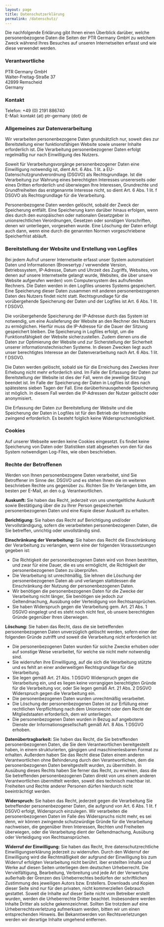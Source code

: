 ```yaml
---
layout: page
title: Datenschutzerklärung
permalink: /datenschutz/
---
```

Die nachfolgende Erklärung gibt Ihnen einen Überblick darüber, welche
personenbezogene Daten die Seiten der PTR Germany GmbH zu welchem
Zweck während Ihres Besuches auf unseren Internetseiten erfasst und wie diese
verwendet werden.

### Verantwortliche
PTR Germany GmbH  
Walter-Freitag-Straße 37  
42899 Remscheid  
Germany

### Kontakt
Telefon: +49 (0) 2191 886740  
E-Mail: kontakt (at) ptr-germany (dot) de

### Allgemeines zur Datenverarbeitung
Wir verarbeiten personenbezogene Daten grundsätzlich nur, soweit dies zur
Bereitstellung einer funktionsfähigen Website sowie unserer Inhalte erforderlich
ist. Die Verarbeitung personenbezogener Daten erfolgt regelmäßig nur nach
Einwilligung des Nutzers.

Soweit für Verarbeitungsvorgänge personenbezogener Daten eine Einwilligung
notwendig ist, dient Art. 6 Abs. 1 lit. a EU-Datenschutzgrundverordnung (DSGVO)
als Rechtsgrundlage. Ist die Verarbeitung zur Wahrung eines berechtigten
Interesses unsererseits oder eines Dritten erforderlich und überwiegen Ihre
Interessen, Grundrechte und Grundfreiheiten das erstgenannte Interesse nicht, so
dient Art. 6 Abs. 1 lit. f DSGVO als Rechtsgrundlage für die Verarbeitung.

Personenbezogene Daten werden gelöscht, sobald der Zweck der Speicherung
entfällt. Eine Speicherung kann darüber hinaus erfolgen, wenn dies durch den
europäischen oder nationalen Gesetzgeber in unionsrechtlichen Verordnungen,
Gesetzen oder sonstigen Vorschriften, denen wir unterliegen, vorgesehen wurde.
Eine Löschung der Daten erfolgt auch dann, wenn eine durch die genannten Normen
vorgeschriebene Speicherfrist abläuft.

### Bereitstellung der Website und Erstellung von Logfiles
Bei jedem Aufruf unserer Internetseite erfasst unser System automatisiert Daten
und Informationen (Browsertyp / verwendete Version, Betriebssystem, IP-Adresse,
Datum und Uhrzeit des Zugriffs, Websites, von denen auf unsere Internetseite
gelangt wurde, Websites, die über unsere Website aufgerufen werden) vom
Computersystem des aufrufenden Rechners. Die Daten werden in den Logfiles
unseres Systems gespeichert. Eine Speicherung dieser Daten zusammen mit anderen
personenbezogenen Daten des Nutzers findet nicht statt. Rechtsgrundlage für die
vorübergehende Speicherung der Daten und der Logfiles ist Art. 6 Abs. 1 lit. f
DSGVO.

Die vorübergehende Speicherung der IP-Adresse durch das System ist notwendig, um
eine Auslieferung der Website an den Rechner des Nutzers zu ermöglichen. Hierfür
muss die IP-Adresse für die Dauer der Sitzung gespeichert bleiben. Die
Speicherung in Logfiles erfolgt, um die Funktionsfähigkeit der Website
sicherzustellen. Zudem dienen uns die Daten zur Optimierung der Website und zur
Sicherstellung der Sicherheit unserer informationstechnischen Systeme. In diesen
Zwecken liegt auch unser berechtigtes Interesse an der Datenverarbeitung nach
Art. 6 Abs. 1 lit. f DSGVO.

Die Daten werden gelöscht, sobald sie für die Erreichung des Zweckes ihrer
Erhebung nicht mehr erforderlich sind. Im Falle der Erfassung der Daten zur
Bereitstellung der Website ist dies der Fall, wenn die jeweilige Sitzung beendet
ist. Im Falle der Speicherung der Daten in Logfiles ist dies nach spätestens
sieben Tagen der Fall. Eine darüberhinausgehende Speicherung ist möglich. In
diesem Fall werden die IP-Adressen der Nutzer gelöscht oder anonymisiert.

Die Erfassung der Daten zur Bereitstellung der Website und die Speicherung der
Daten in Logfiles ist für den Betrieb der Internetseite zwingend erforderlich.
Es besteht folglich keine Widerspruchsmöglichkeit.

### Cookies
Auf unserer Webseite werden keine Cookies eingesetzt. Es findet keine
Speicherung von Daten oder Statistiken statt abgesehen von den für das System
notwendigen Log-Files, wie oben beschrieben.

### Rechte der Betroffenen
Werden von Ihnen personenbezogene Daten verarbeitet, sind Sie Betroffener im Sinne der. DSGVO und es stehen Ihnen die im weiteren beschrieben Rechte uns gegenüber zu. Richten Sie Ihr Verlangen bitte, am besten per E-Mail, an den o.g. Verantwortlichen.

**Auskunft:** Sie haben das Recht, jederzeit von uns unentgeltliche Auskunft sowie Bestätigung über die zu Ihrer Person gespeicherten personenbezogenen Daten und eine Kopie dieser Auskunft zu erhalten.

**Berichtigung:** Sie haben das Recht auf Berichtigung und/oder Vervollständigung, sofern die verarbeiteten personenbezogenen Daten, die Sie betreffen, unrichtig oder unvollständig sind.

**Einschränkung der Verarbeitung:** Sie haben das Recht die Einschränkung der Verarbeitung zu verlangen, wenn eine der folgenden Voraussetzungen gegeben ist:

* Die Richtigkeit der personenbezogenen Daten wird von Ihnen bestritten, und zwar für eine Dauer, die es uns ermöglicht, die Richtigkeit der personenbezogenen Daten zu überprüfen. 
* Die Verarbeitung ist unrechtmäßig, Sie lehnen die Löschung der personenbezogenen Daten ab und verlangen stattdessen die Einschränkung der Nutzung der personenbezogenen Daten. 
* Wir benötigen die personenbezogenen Daten für die Zwecke der Verarbeitung nicht länger, Sie benötigen sie jedoch zur Geltendmachung, Ausübung oder Verteidigung von Rechtsansprüchen. 
* Sie haben Widerspruch gegen die Verarbeitung gem. Art. 21 Abs. 1 DSGVO eingelegt und es steht noch nicht fest, ob unsere berechtigten Gründe gegenüber Ihren überwiegen. 

**Löschung:** Sie haben das Recht, dass die sie betreffenden personenbezogenen Daten unverzüglich gelöscht werden, sofern einer der folgenden Gründe zutrifft und soweit die Verarbeitung nicht erforderlich ist:

* Die personenbezogenen Daten wurden für solche Zwecke erhoben oder auf sonstige Weise verarbeitet, für welche sie nicht mehr notwendig sind. 
* Sie widerrufen ihre Einwilligung, auf die sich die Verarbeitung stützte und es fehlt an einer anderweitigen Rechtsgrundlage für die Verarbeitung. 
* Sie legen gemäß Art. 21 Abs. 1 DSGVO Widerspruch gegen die Verarbeitung ein, und es liegen keine vorrangigen berechtigten Gründe für die Verarbeitung vor, oder Sie legen gemäß Art. 21 Abs. 2 DSGVO Widerspruch gegen die Verarbeitung ein. 
* Die personenbezogenen Daten wurden unrechtmäßig verarbeitet. 
* Die Löschung der personenbezogenen Daten ist zur Erfüllung einer rechtlichen Verpflichtung nach dem Unionsrecht oder dem Recht der Mitgliedstaaten erforderlich, dem wir unterliegen. 
* Die personenbezogenen Daten wurden in Bezug auf angebotene Dienste der Informationsgesellschaft gemäß Art. 8 Abs. 1 DSGVO erhoben. 

**Datenübertragbarkeit:** Sie haben das Recht, die Sie betreffenden personenbezogenen Daten, die Sie dem Verantwortlichen bereitgestellt haben, in einem strukturierten, gängigen und maschinenlesbaren Format zu erhalten. Außerdem haben Sie das Recht diese Daten einem anderen Verantwortlichen ohne Behinderung durch den Verantwortlichen, dem die personenbezogenen Daten bereitgestellt wurden, zu übermitteln. In Ausübung dieses Rechts haben Sie ferner das Recht, zu erwirken, dass die Sie betreffenden personenbezogenen Daten direkt von uns einem anderen Verantwortlichen übermittelt werden, soweit dies technisch machbar ist. Freiheiten und Rechte anderer Personen dürfen hierdurch nicht beeinträchtigt werden.

**Widerspruch:** Sie haben das Recht, jederzeit gegen die Verarbeitung Sie betreffender personenbezogener Daten, die aufgrund von Art. 6 Abs. 1 lit. f DSGVO erfolgt, Widerspruch einzulegen. Wir verarbeiten die personenbezogenen Daten im Falle des Widerspruchs nicht mehr, es sei denn, wir können zwingende schutzwürdige Gründe für die Verarbeitung nachweisen, die gegenüber Ihren Interessen, Rechten und Freiheiten überwiegen, oder die Verarbeitung dient der Geltendmachung, Ausübung oder Verteidigung von Rechtsansprüchen.

**Widerruf der Einwilligung:** Sie haben das Recht, Ihre datenschutzrechtliche Einwilligungserklärung jederzeit zu widerrufen. Durch den Widerruf der Einwilligung wird die Rechtmäßigkeit der aufgrund der Einwilligung bis zum Widerruf erfolgten Verarbeitung nicht berührt.
iber erstellten Inhalte und Werke auf diesen Seiten unterliegen dem deutschen Urheberrecht. Die Vervielfältigung, Bearbeitung, Verbreitung und jede Art der Verwertung außerhalb der Grenzen des Urheberrechtes bedürfen der schriftlichen Zustimmung des jeweiligen Autors bzw. Erstellers. Downloads und Kopien dieser Seite sind nur für den privaten, nicht kommerziellen Gebrauch gestattet. Soweit die Inhalte auf dieser Seite nicht vom Betreiber erstellt wurden, werden die Urheberrechte Dritter beachtet. Insbesondere werden Inhalte Dritter als solche gekennzeichnet. Sollten Sie trotzdem auf eine Urheberrechtsverletzung aufmerksam werden, bitten wir um einen entsprechenden Hinweis. Bei Bekanntwerden von Rechtsverletzungen werden wir derartige Inhalte umgehend entfernen.

